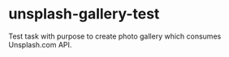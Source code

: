 # unsplash-gallery-test
Test task with purpose to create photo gallery which consumes Unsplash.com API.
